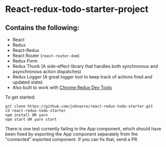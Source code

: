# React-redux-todo-starter-project
## Contains the following:
* React
* Redux
* React-Redux
* React Router (`react-router-dom`)
* Redux Form
* Redux Thunk (A side-effect library that handles both synchronous and asynchronous action dispatches)
* Redux Logger (A great logger tool to keep track of actions fired and updated state)
* Also built to work with [Chrome Redux Dev Tools](https://chrome.google.com/webstore/detail/redux-devtools/lmhkpmbekcpmknklioeibfkpmmfibljd?hl=en)


To get started:
```
git clone https://github.com/johnazre/react-redux-todo-starter.git
cd react-redux-todo-starter
npm install OR yarn
npm start OR yarn start
```

There is one test currently failing in the App component, which should have been fixed by exporting the App component separately from the "connected" exported component. If you can fix that, send a PR.
